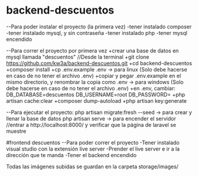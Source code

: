 
# backend-descuentos
--Para poder instalar el proyecto (la primera vez)
-tener instalado composer
-tener instalado mysql, y sin contraseña
-tener instalado php
-tener mysql encendido

--Para correr el proyecto por primera vez
+crear una base de datos en mysql llamada "descuentos"
//Desde la terminal 
+git clone https://github.com/kw3a/backend-descuentos.git
+cd backend-descuentos
+composer install
+cp .env.example .env -> para linux  (Solo debe hacerse en caso de no tener el archivo .env)
+copiar y pegar .env.example en el mismo directorio, y renombrar la copia como .env -> para windows  (Solo debe hacerse en caso de no tener el archivo .env)
+en .env, cambiar:
  DB_DATABASE=descuentos
  DB_USERNAME=root
  DB_PASSWORD=
+php artisan cache:clear
+composer dump-autoload
+php artisan key:generate

--Para ejecutar el proyecto:
php artisan migrate:fresh --seed -> para crear y llenar la base de datos 
php artisan serve -> para encender el servidor
//entrar a http://localhost:8000/ y verificar que la página de laravel se muestre

#frontend descuentos
--Para poder correr el proyecto
-Tener instalado visual studio con la extensión live server
-Prender el live server e ir a la dirección que te manda
-Tener el backend encendido



Todas las imágenes subidas se guardan en la carpeta storage/images/
